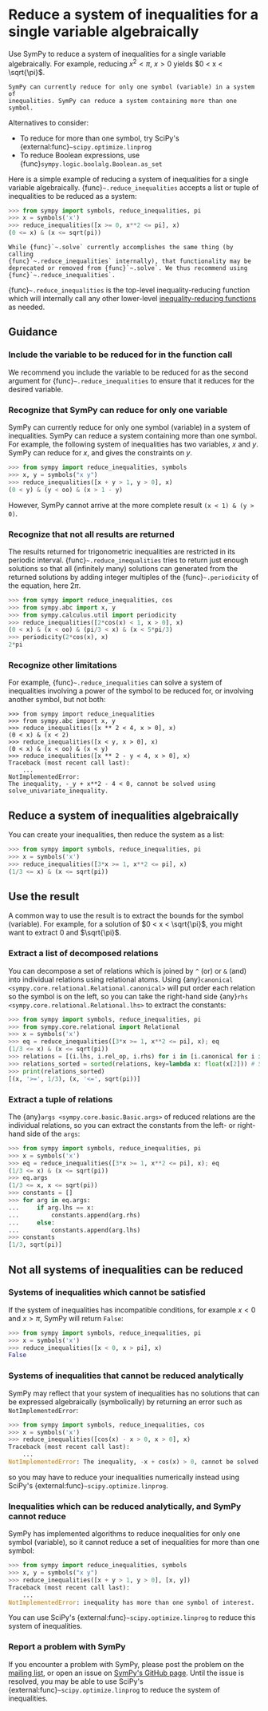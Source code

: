 # Reduce a system of inequalities for a single variable algebraically

Use SymPy to reduce a system of inequalities for a single variable
algebraically. For example, reducing $x^2 < \pi$, $x > 0$ yields $0 < x <
\sqrt{\pi}$.

```{note}
SymPy can currently reduce for only one symbol (variable) in a system of 
inequalities. SymPy can reduce a system containing more than one symbol.
```

Alternatives to consider:
- To reduce for more than one symbol, try SciPy's
  {external:func}`~scipy.optimize.linprog`
- To reduce Boolean expressions, use {func}`sympy.logic.boolalg.Boolean.as_set`

Here is a simple example of reducing a system of inequalities for a single
variable algebraically. {func}`~.reduce_inequalities` accepts a list or tuple of
inequalities to be reduced as a system:

```py
>>> from sympy import symbols, reduce_inequalities, pi
>>> x = symbols('x')
>>> reduce_inequalities([x >= 0, x**2 <= pi], x)
(0 <= x) & (x <= sqrt(pi))
```

```{note}
While {func}`~.solve` currently accomplishes the same thing (by calling 
{func}`~.reduce_inequalities` internally), that functionality may be 
deprecated or removed from {func}`~.solve`. We thus recommend using 
{func}`~.reduce_inequalities`.
```

{func}`~.reduce_inequalities` is the top-level inequality-reducing function
which will internally call any other lower-level [inequality-reducing
functions](../../modules/solvers/inequalities.rst) as needed.

## Guidance

### Include the variable to be reduced for in the function call

We recommend you include the variable to be reduced for as the second argument
for {func}`~.reduce_inequalities` to ensure that it reduces for the desired
variable.

### Recognize that SymPy can reduce for only one variable

SymPy can currently reduce for only one symbol (variable) in a system of
inequalities. SymPy can reduce a system containing more than one symbol. For
example, the following system of inequalities has two variables, $x$ and $y$.
SymPy can reduce for $x$, and gives the constraints on $y$.

```py
>>> from sympy import reduce_inequalities, symbols
>>> x, y = symbols("x y")
>>> reduce_inequalities([x + y > 1, y > 0], x)
(0 < y) & (y < oo) & (x > 1 - y)
```

However, SymPy cannot arrive at the more complete result `(x < 1) & (y > 0)`.

### Recognize that not all results are returned

The results returned for trigonometric inequalities are restricted in its
periodic interval. {func}`~.reduce_inequalities` tries to return just enough
solutions so that all (infinitely many) solutions can generated from the
returned solutions by adding integer multiples of the {func}`~.periodicity` of
the equation, here $2\pi$.

```py
>>> from sympy import reduce_inequalities, cos
>>> from sympy.abc import x, y
>>> from sympy.calculus.util import periodicity
>>> reduce_inequalities([2*cos(x) < 1, x > 0], x)
(0 < x) & (x < oo) & (pi/3 < x) & (x < 5*pi/3)
>>> periodicity(2*cos(x), x)
2*pi
```

### Recognize other limitations

For example, {func}`~.reduce_inequalities` can solve a system of inequalities
involving a power of the symbol to be reduced for, or involving another symbol,
but not both:

```
>>> from sympy import reduce_inequalities
>>> from sympy.abc import x, y
>>> reduce_inequalities([x ** 2 < 4, x > 0], x)
(0 < x) & (x < 2)
>>> reduce_inequalities([x < y, x > 0], x)
(0 < x) & (x < oo) & (x < y)
>>> reduce_inequalities([x ** 2 - y < 4, x > 0], x)
Traceback (most recent call last):
    ...
NotImplementedError: 
The inequality, -_y + x**2 - 4 < 0, cannot be solved using
solve_univariate_inequality.
```

## Reduce a system of inequalities algebraically

You can create your inequalities, then reduce the system as a list:

```py
>>> from sympy import symbols, reduce_inequalities, pi
>>> x = symbols('x')
>>> reduce_inequalities([3*x >= 1, x**2 <= pi], x)
(1/3 <= x) & (x <= sqrt(pi))
```

## Use the result

A common way to use the result is to extract the bounds for the symbol
(variable). For example, for a solution of $0 < x < \sqrt{\pi}$, you might want
to extract $0$ and $\sqrt{\pi}$.

### Extract a list of decomposed relations

You can decompose a set of relations which is joined by `^` (or) or `&` (and)
into individual relations using relational atoms. Using {any}`canonical
<sympy.core.relational.Relational.canonical>` will put order each relation so
the symbol is on the left, so you can take the right-hand side {any}`rhs
<sympy.core.relational.Relational.lhs>` to extract the constants:

```py
>>> from sympy import symbols, reduce_inequalities, pi
>>> from sympy.core.relational import Relational
>>> x = symbols('x')
>>> eq = reduce_inequalities([3*x >= 1, x**2 <= pi], x); eq
(1/3 <= x) & (x <= sqrt(pi))
>>> relations = [(i.lhs, i.rel_op, i.rhs) for i in [i.canonical for i in eq.atoms(Relational)]]
>>> relations_sorted = sorted(relations, key=lambda x: float(x[2])) # Sorting relations just to ensure consistent list order for docstring testing
>>> print(relations_sorted)
[(x, '>=', 1/3), (x, '<=', sqrt(pi))]
```

### Extract a tuple of relations

The {any}`args <sympy.core.basic.Basic.args>` of reduced relations are the
individual relations, so you can extract the constants from the left- or
right-hand side of the `args`:

```py
>>> from sympy import symbols, reduce_inequalities, pi
>>> x = symbols('x')
>>> eq = reduce_inequalities([3*x >= 1, x**2 <= pi], x); eq
(1/3 <= x) & (x <= sqrt(pi))
>>> eq.args
(1/3 <= x, x <= sqrt(pi))
>>> constants = []
>>> for arg in eq.args:
...     if arg.lhs == x:
...         constants.append(arg.rhs)
...     else:
...         constants.append(arg.lhs)
>>> constants
[1/3, sqrt(pi)]
```

## Not all systems of inequalities can be reduced

### Systems of inequalities which cannot be satisfied

If the system of inequalities has incompatible conditions, for example $x < 0$
and $x > \pi$, SymPy will return `False`:

```py
>>> from sympy import symbols, reduce_inequalities, pi
>>> x = symbols('x')
>>> reduce_inequalities([x < 0, x > pi], x)
False
```

### Systems of inequalities that cannot be reduced analytically

SymPy may reflect that your system of inequalities has no solutions that can be
expressed algebraically (symbolically) by returning an error such as
`NotImplementedError`:

```py
>>> from sympy import symbols, reduce_inequalities, cos
>>> x = symbols('x')
>>> reduce_inequalities([cos(x) - x > 0, x > 0], x)
Traceback (most recent call last):
    ...
NotImplementedError: The inequality, -x + cos(x) > 0, cannot be solved using solve_univariate_inequality.
```

so you may have to reduce your inequalities numerically instead using SciPy's
{external:func}`~scipy.optimize.linprog`.

### Inequalities which can be reduced analytically, and SymPy cannot reduce

SymPy has implemented algorithms to reduce inequalities for only one symbol
(variable), so it cannot reduce a set of inequalities for more than one symbol:

```py
>>> from sympy import reduce_inequalities, symbols
>>> x, y = symbols("x y")
>>> reduce_inequalities([x + y > 1, y > 0], [x, y])
Traceback (most recent call last):
    ...
NotImplementedError: inequality has more than one symbol of interest.
```

You can use SciPy's {external:func}`~scipy.optimize.linprog` to reduce this
system of inequalities.

### Report a problem with SymPy

If you encounter a problem with SymPy, please post the problem on the [mailing
list](https://groups.google.com/g/sympy), or open an issue on [SymPy's GitHub
page](https://github.com/sympy/sympy/issues). Until the issue is resolved, you
may be able to use SciPy's {external:func}`~scipy.optimize.linprog` to reduce
the system of inequalities.
